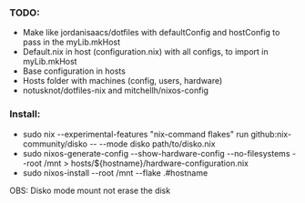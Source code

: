 ### TODO:

- Make like jordanisaacs/dotfiles with defaultConfig and hostConfig to pass in the myLib.mkHost
- Default.nix in host (configuration.nix) with all configs, to import in myLib.mkHost
- Base configuration in hosts
- Hosts folder with machines (config, users, hardware)
- notusknot/dotfiles-nix and mitchellh/nixos-config

### Install:

- sudo nix --experimental-features "nix-command flakes" run github:nix-community/disko -- --mode disko path/to/disko.nix
- sudo nixos-generate-config --show-hardware-config --no-filesystems --root /mnt > hosts/${hostname}/hardware-configuration.nix
- sudo nixos-install --root /mnt --flake .#hostname

OBS: Disko mode mount not erase the disk
